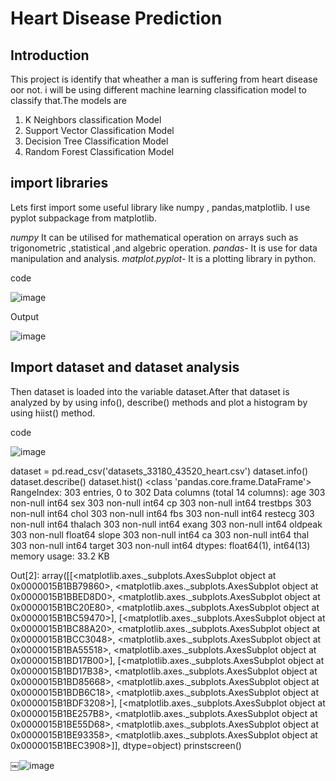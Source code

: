 # Heart Disease Prediction
## Introduction
This project is identify that wheather a man is suffering from heart disease oor not. i will be using different machine learning  classification model to classify that.The models are 
1. K Neighbors classification Model
2. Support Vector Classification Model
3. Decision Tree Classification Model
4. Random Forest Classification Model

## import libraries
Lets first import some useful library like numpy , pandas,matplotlib. I use pyplot subpackage from matplotlib.

*numpy* It can be utilised for mathematical operation on arrays such as trigonometric ,statistical ,and algebric operation.
*pandas-* It is use for data manipulation and analysis.
*matplot.pyplot-* It is a plotting library in python.

code

![image](https://user-images.githubusercontent.com/68596059/88143353-b23d5e80-cc14-11ea-9d45-7e05685c4c57.png)

Output

![image](https://user-images.githubusercontent.com/68596059/88143652-37287800-cc15-11ea-8e02-6f10e0ecaf46.png)


## Import dataset and dataset analysis
Then dataset is loaded into the variable dataset.After that dataset is analyzed by by using info(), describe() methods and plot a histogram by using hiist() method.

code

![image](https://user-images.githubusercontent.com/68596059/88143652-37287800-cc15-11ea-8e02-6f10e0ecaf46.png)

dataset = pd.read_csv('datasets_33180_43520_heart.csv')
dataset.info()
dataset.describe()
dataset.hist()
<class 'pandas.core.frame.DataFrame'>
RangeIndex: 303 entries, 0 to 302
Data columns (total 14 columns):
age         303 non-null int64
sex         303 non-null int64
cp          303 non-null int64
trestbps    303 non-null int64
chol        303 non-null int64
fbs         303 non-null int64
restecg     303 non-null int64
thalach     303 non-null int64
exang       303 non-null int64
oldpeak     303 non-null float64
slope       303 non-null int64
ca          303 non-null int64
thal        303 non-null int64
target      303 non-null int64
dtypes: float64(1), int64(13)
memory usage: 33.2 KB

Out[2]: 
array([[<matplotlib.axes._subplots.AxesSubplot object at 0x0000015B1BB79860>,
        <matplotlib.axes._subplots.AxesSubplot object at 0x0000015B1BBED8D0>,
        <matplotlib.axes._subplots.AxesSubplot object at 0x0000015B1BC20E80>,
        <matplotlib.axes._subplots.AxesSubplot object at 0x0000015B1BC59470>],
       [<matplotlib.axes._subplots.AxesSubplot object at 0x0000015B1BC88A20>,
        <matplotlib.axes._subplots.AxesSubplot object at 0x0000015B1BCC3048>,
        <matplotlib.axes._subplots.AxesSubplot object at 0x0000015B1BA55518>,
        <matplotlib.axes._subplots.AxesSubplot object at 0x0000015B1BD17B00>],
       [<matplotlib.axes._subplots.AxesSubplot object at 0x0000015B1BD17B38>,
        <matplotlib.axes._subplots.AxesSubplot object at 0x0000015B1BD85668>,
        <matplotlib.axes._subplots.AxesSubplot object at 0x0000015B1BDB6C18>,
        <matplotlib.axes._subplots.AxesSubplot object at 0x0000015B1BDF3208>],
       [<matplotlib.axes._subplots.AxesSubplot object at 0x0000015B1BE257B8>,
        <matplotlib.axes._subplots.AxesSubplot object at 0x0000015B1BE55D68>,
        <matplotlib.axes._subplots.AxesSubplot object at 0x0000015B1BE93358>,
        <matplotlib.axes._subplots.AxesSubplot object at 0x0000015B1BEC3908>]],
      dtype=object)
      prinstscreen()
      
￼![image](https://user-images.githubusercontent.com/68596059/88142208-b9fc0380-cc12-11ea-9b1f-4f6607fcd092.png)

